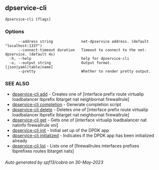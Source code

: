 ## dpservice-cli



```
dpservice-cli [flags]
```

### Options

```
      --address string             net-dpservice address. (default "localhost:1337")
      --connect-timeout duration   Timeout to connect to the net-dpservice. (default 4s)
  -h, --help                       help for dpservice-cli
  -o, --output string              Output format. [json|yaml|table|name]
      --pretty                     Whether to render pretty output.
```

### SEE ALSO

* [dpservice-cli add](dpservice-cli_add.md)	 - Creates one of [interface prefix route virtualip loadbalancer lbprefix lbtarget nat neighbornat firewallrule]
* [dpservice-cli completion](dpservice-cli_completion.md)	 - Generate completion script
* [dpservice-cli delete](dpservice-cli_delete.md)	 - Deletes one of [interface prefix route virtualip loadbalancer lbprefix lbtarget nat neighbornat firewallrule]
* [dpservice-cli get](dpservice-cli_get.md)	 - Gets one of [interface virtualip loadbalancer nat natinfo firewallrule vni]
* [dpservice-cli init](dpservice-cli_init.md)	 - Initial set up of the DPDK app
* [dpservice-cli initialized](dpservice-cli_initialized.md)	 - Indicates if the DPDK app has been initialized already
* [dpservice-cli list](dpservice-cli_list.md)	 - Lists one of [firewallrules interfaces prefixes lbprefixes routes lbtarget nats]

###### Auto generated by spf13/cobra on 30-May-2023
